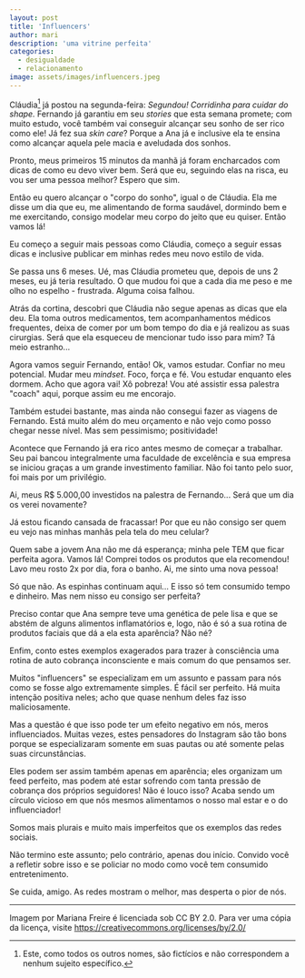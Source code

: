 ```yaml
---
layout: post
title: 'Influencers'
author: mari
description: 'uma vitrine perfeita'
categories:
  - desigualdade
  - relacionamento
image: assets/images/influencers.jpeg
---
```


Cláudia[^1] já postou na segunda-feira: *Segundou! Corridinha para cuidar do shape.* Fernando já garantiu em seu *stories* que esta semana promete; com muito estudo, você também vai conseguir alcançar seu sonho de ser rico como ele! Já fez sua *skin care*? Porque a Ana já e inclusive ela te ensina como alcançar aquela pele macia e aveludada dos sonhos. 

Pronto, meus primeiros 15 minutos da manhã já foram encharcados com dicas de como eu devo viver bem. Será que eu, seguindo elas na risca, eu vou ser uma pessoa melhor? Espero que sim. 

Então eu quero alcançar o "corpo do sonho", igual o de Cláudia. Ela me disse um dia que eu, me alimentando de forma saudável, dormindo bem e me exercitando, consigo modelar meu corpo do jeito que eu quiser. Então vamos lá!

Eu começo a seguir mais pessoas como Cláudia, começo a seguir essas dicas e inclusive publicar em minhas redes meu novo estilo de vida. 

Se passa uns 6 meses. Ué, mas Cláudia prometeu que, depois de uns 2 meses, eu já teria resultado. O que mudou foi que a cada dia me peso e me olho no espelho - frustrada. Alguma coisa falhou. 

Atrás da cortina, descobri que Cláudia não segue apenas as dicas que ela deu. Ela toma outros medicamentos, tem acompanhamentos médicos frequentes, deixa de comer por um bom tempo do dia e já realizou as suas cirurgias. Será que ela esqueceu de mencionar tudo isso para mim? Tá meio estranho...

Agora vamos seguir Fernando, então! Ok, vamos estudar. Confiar no meu potencial. Mudar meu *mindset*. Foco, força e fé. Vou estudar enquanto eles dormem. Acho que agora vai! Xô pobreza! Vou até assistir essa palestra "coach" aqui, porque assim eu me encorajo. 

Também estudei bastante, mas ainda não consegui fazer as viagens de Fernando. Está muito além do meu orçamento e não vejo como posso chegar nesse nível. Mas sem pessimismo; positividade! 

Acontece que Fernando já era rico antes mesmo de começar a trabalhar. Seu pai bancou integralmente uma faculdade de excelência e sua empresa se iniciou graças a um grande investimento familiar. Não foi tanto pelo suor, foi mais por um privilégio. 

Ai, meus R$ 5.000,00 investidos na palestra de Fernando... Será que um dia os verei novamente? 

Já estou ficando cansada de fracassar! Por que eu não consigo ser quem eu vejo nas minhas manhãs pela tela do meu celular?

Quem sabe a jovem Ana não me dá esperança; minha pele TEM que ficar perfeita agora. Vamos lá! Comprei todos os produtos que ela recomendou! Lavo meu rosto 2x por dia, fora o banho. Ai, me sinto uma nova pessoa! 

Só que não. As espinhas continuam aqui... E isso só tem consumido tempo e dinheiro. Mas nem nisso eu consigo ser perfeita?

Preciso contar que Ana sempre teve uma genética de pele lisa e que se abstém de alguns alimentos inflamatórios e, logo, não é só a sua rotina de produtos faciais que dá a ela esta aparência? Não né?

Enfim, conto estes exemplos exagerados para trazer à consciência uma rotina de auto cobrança inconsciente e mais comum do que pensamos ser. 

Muitos "influencers" se especializam em um assunto e passam para nós como se fosse algo extremamente simples. É fácil ser perfeito. Há muita intenção positiva neles; acho que quase nenhum deles faz isso maliciosamente. 

Mas a questão é que isso pode ter um efeito negativo em nós, meros influenciados. Muitas vezes, estes pensadores do Instagram são tão bons porque se especializaram somente em suas pautas ou até somente pelas suas circunstâncias. 

Eles podem ser assim também apenas em aparência; eles organizam um feed perfeito, mas podem até estar sofrendo com tanta pressão de cobrança dos próprios seguidores! Não é louco isso? Acaba sendo um círculo vicioso em que nós mesmos alimentamos o nosso mal estar e o do influenciador!

Somos mais plurais e muito mais imperfeitos que os exemplos das redes sociais.

Não termino este assunto; pelo contrário, apenas dou início. Convido você a refletir sobre isso e se policiar no modo como você tem consumido entretenimento. 

Se cuida, amigo. As redes mostram o melhor, mas desperta o pior de nós. 


[^1]: Este, como todos os outros nomes, são fictícios e não correspondem a nenhum sujeito específico.

---
Imagem por Mariana Freire é licenciada sob CC BY 2.0. Para ver uma cópia da licença, visite https://creativecommons.org/licenses/by/2.0/
